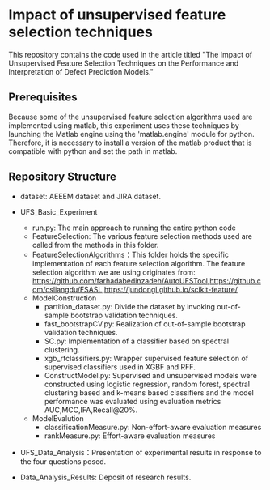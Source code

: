 ﻿# Impact of unsupervised feature selection techniques
This repository contains the code used in the article titled "The Impact of Unsupervised Feature Selection Techniques on the Performance and Interpretation of Defect Prediction Models."


## Prerequisites
Because some of the unsupervised feature selection algorithms used are implemented using matlab, this experiment uses these techniques by launching the Matlab engine using the 'matlab.engine' module for python. Therefore, it is necessary to install a version of the matlab product that is compatible with python and set the path in matlab.
## Repository Structure

* dataset: AEEEM dataset and JIRA dataset.
* UFS_Basic_Experiment
	* run.py: The main approach to running the entire python code
	*  FeatureSelection: The various feature selection methods used are called from the methods in this folder.
	* FeatureSelectionAlgorithms：This folder holds the specific implementation of each feature selection algorithm. The feature selection algorithm we are using originates from: <https://github.com/farhadabedinzadeh/AutoUFSTool>,<https://github.com/csliangdu/FSASL>,<https://jundongl.github.io/scikit-feature/>
	* ModelConstruction
	  * partition_dataset.py: Divide the dataset by invoking out-of-sample bootstrap validation techniques.
	  * fast_bootstrapCV.py: Realization of out-of-sample bootstrap validation techniques.
	  * SC.py: Implementation of a classifier based on spectral clustering.
	  * xgb_rfclassifiers.py: Wrapper supervised feature selection of supervised classifiers used in XGBF and RFF.
	  * ConstructModel.py: Supervised and unsupervised models were constructed using logistic regression, random forest, spectral clustering based and k-means based classifiers and the model performance was evaluated using evaluation metrics AUC,MCC,IFA,Recall@20%.
	* ModelEvalution
	  *  classificationMeasure.py: Non-effort-aware evaluation measures
	  * rankMeasure.py: Effort-aware evaluation measures

* UFS_Data_Analysis：Presentation of experimental results in response to the four questions posed.
* Data_Analysis_Results: Deposit of research results.
